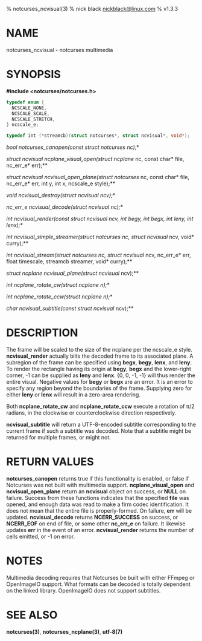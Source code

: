 % notcurses_ncvisual(3)
% nick black <nickblack@linux.com>
% v1.3.3

# NAME
notcurses_ncvisual - notcurses multimedia

# SYNOPSIS

**#include <notcurses/notcurses.h>**

```c
typedef enum {
  NCSCALE_NONE,
  NCSCALE_SCALE,
  NCSCALE_STRETCH,
} ncscale_e;

typedef int (*streamcb)(struct notcurses*, struct ncvisual*, void*);
```

**bool notcurses_canopen(const struct notcurses* nc);**

**struct ncvisual* ncplane_visual_open(struct ncplane* nc, const char* file,
                                         nc_err_e* err);**

**struct ncvisual* ncvisual_open_plane(struct notcurses* nc, const char* file,
                                         nc_err_e* err, int y, int x,
                                         ncscale_e style);**

**void ncvisual_destroy(struct ncvisual* ncv);**

**nc_err_e ncvisual_decode(struct ncvisual* nc);**

**int ncvisual_render(const struct ncvisual* ncv, int begy, int begx,
                        int leny, int lenx);**

**int ncvisual_simple_streamer(struct notcurses* nc, struct ncvisual* ncv, void* curry);**

**int ncvisual_stream(struct notcurses* nc, struct ncvisual* ncv, nc_err_e* err,
                      float timescale, streamcb streamer, void* curry);**

**struct ncplane* ncvisual_plane(struct ncvisual* ncv);**

**int ncplane_rotate_cw(struct ncplane* n);**

**int ncplane_rotate_ccw(struct ncplane* n);**

**char* ncvisual_subtitle(const struct ncvisual* ncv);**

# DESCRIPTION

The frame will be scaled to the size of the ncplane per the ncscale_e style.
**ncvisual_render** actually blits the decoded frame to its associated plane.
A subregion of the frame can be specified using **begx**, **begy**, **lenx**,
and **leny**. To render the rectangle having its origin at **begy**, **begx**
and the lower-right corner, -1 can be supplied as **leny** and **lenx**.
{0, 0, -1, -1} will thus render the entire visual. Negative values for **begy**
or **begx** are an error. It is an error to specify any region beyond the
boundaries of the frame. Supplying zero for either **leny** or **lenx** will
result in a zero-area rendering.

Both **ncplane_rotate_cw** and **ncplane_rotate_ccw** execute a rotation of
π/2 radians, in the clockwise or counterclockwise direction respectively.

**ncvisual_subtitle** will return a UTF-8-encoded subtitle corresponding to
the current frame if such a subtitle was decoded. Note that a subtitle might
be returned for multiple frames, or might not.

# RETURN VALUES

**notcurses_canopen** returns true if this functionality is enabled, or false
if Notcurses was not built with multimedia support. **ncplane_visual_open** and
**ncvisual_open_plane** return an **ncvisual** object on success, or **NULL**
on failure. Success from these functions indicates that the specified **file**
was opened, and enough data was read to make a firm codec identification. It
does not mean that the entire file is properly-formed. On failure, **err**
will be updated. **ncvisual_decode** returns **NCERR_SUCCESS** on success, or
**NCERR_EOF** on end of file, or some other **nc_err_e** on failure. It
likewise updates **err** in the event of an error. **ncvisual_render** returns
the number of cells emitted, or -1 on error.

# NOTES

Multimedia decoding requires that Notcurses be built with either FFmpeg or
OpenImageIO support. What formats can be decoded is totally dependent on the
linked library. OpenImageIO does not support subtitles.

# SEE ALSO

**notcurses(3)**,
**notcurses_ncplane(3)**,
**utf-8(7)**
